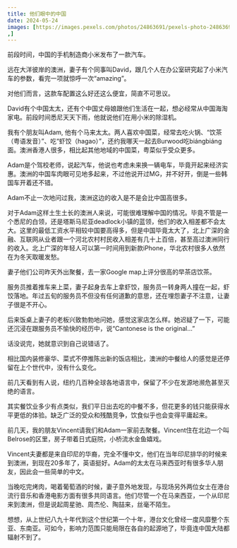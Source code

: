 ```yaml
---
title: 他们眼中的中国
date: 2024-05-24
images: [https://images.pexels.com/photos/24863691/pexels-photo-24863691/free-photo-of-lunar-new-year-in-sydney.jpeg
,]
---
```


前段时间，中国的手机制造商小米发布了一款汽车。

远在大洋彼岸的澳洲，妻子有个同事叫David，跟几个人在办公室研究起了小米汽车的参数，看完一项就惊呼一次“amazing”。

对他们而言，这款车配置这么好还这么便宜，简直不可思议。

David有个中国太太，还有个中国丈母娘跟他们生活在一起，想必经常从中国海淘家电。前段时间悉尼天天下雨，他就说他们在用小米的除湿机。

我有个朋友叫Adam, 他有个马来太太。两人喜欢中国菜，经常去吃火锅、“饮茶（粤语发音）”、吃“虾饺（hagao）”，还约我哪天一起去Burwood吃biángbiáng面。澳洲香港人很多，相比起其他地域的中国菜，粤菜似乎受众更多。

Adam是个驾校老师，说起汽车，他说也考虑未来换一辆电车，毕竟开起来经济实惠。澳洲的中国车肉眼可见地多起来，不过他说开过MG，并不好开，倒是一些韩国车开着还不错。

Adam不止一次地问过我，澳洲这边的收入是不是会比中国高很多。

对于Adam这样土生土长的澳洲人来说，可能很难理解中国的情况。毕竟不管是一个悉尼的白领，还是塔斯马尼亚deadlock小镇的蓝领，他们的收入相差都不会太大。这里的最低工资水平相较中国要高得多，但是中国毕竟太大了，北上广深的金融、互联网从业者跟一个河北农村村民收入相差有几十上百倍，甚至高过澳洲同行的收入。北上广深的年轻人可以第一时间用到新款iPhone，华北农村很多人依然在为冬天取暖发愁。

妻子他们公司昨天外出聚餐，去一家Google map上评分很高的早茶店饮茶。

服务员推着推车来上菜，妻子起身去车上拿虾饺，服务员一转身两人撞在一起，虾饺落地。年过五旬的服务员不但没有任何道歉的意思，还在埋怨妻子不注意，让妻子很是不开心。

后来饭桌上妻子的老板兴致勃勃地问她，感觉这家店怎么样。她迟疑了一下，可能还沉浸在跟服务员不愉快的经历中，说“Cantonese is the original...” 

话没说完，她就意识到自己说错话了。

相比国内装修豪华、菜式不停推陈出新的饭店相比，澳洲的中餐给人的感觉是还停留在上个世代中，没有什么变化。

前几天看到有人说，纽约几百种全球各地语言中，保留了不少在发源地濒危甚至灭绝的语言。

其实餐饮业多少有点类似，我们平日出去吃的中餐不多，但花更多的钱只能获得水平更低的体验。缺乏广泛的受众和残酷竞争，饮食似乎也会变得平庸起来。

前几天，我的朋友Vincent请我们和Adam一家前去聚餐。Vincent住在北边一个叫Belrose的区里，房子带着日式庭院，小桥流水金鱼嬉戏。

Vincent夫妻都是来自印尼的华裔，完全不懂中文，他们在当年印尼排华的时候来到澳洲，到现在20多年了，英语挺好。Adam的太太在马来西亚时有很多华人朋友，因此会一些简单的中文。

当晚吃完烤肉，喝着葡萄酒的时候，妻子意外地发现，与现场另外两位女士在港台流行音乐和香港电影方面有很多共同语言。他们尽管一个在马来西亚，一个从印尼来到澳洲，但是说起周星驰、周杰伦、陶喆来，丝毫不陌生。

想想，从上世纪八九十年代到这个世纪第一个十年，港台文化曾经一度风靡整个东亚、东南亚。可如今，影响力范围只能局限在各自的起源地了，毕竟连中国大陆都辐射不到了。
